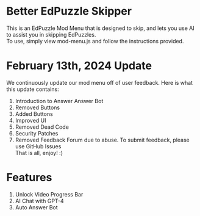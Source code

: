 # Better EdPuzzle Skipper
This is an EdPuzzle Mod Menu that is designed to skip, and lets you use AI to assist you in skipping EdPuzzles. <br>
To use, simply view mod-menu.js and follow the instructions provided.

# February 13th, 2024 Update
We continuously update our mod menu off of user feedback. Here is what this update contains:
1) Introduction to Answer Answer Bot
2) Removed Buttons
3) Added Buttons
4) Improved UI
5) Removed Dead Code
6) Security Patches
7) Removed Feedback Forum due to abuse. To submit feedback, please use GitHub Issues <br>
That is all, enjoy! :)
# Features
1) Unlock Video Progress Bar
2) AI Chat with GPT-4
3) Auto Answer Bot
